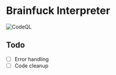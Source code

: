 # Brainfuck Interpreter
![CodeQL](https://github.com/Cxmu03/Brainfuck-Interpreter/actions/workflows/codeql.yml/badge.svg)
## Todo
 - [ ] Error handling  
 - [ ] Code cleanup 